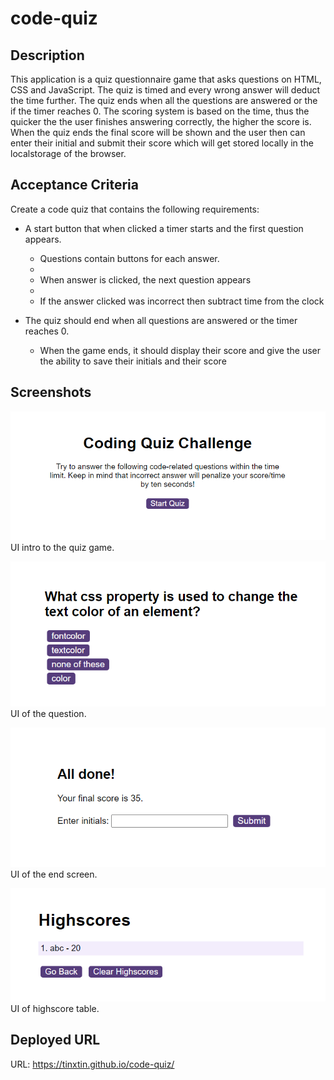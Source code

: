 # code-quiz

## Description
This application is a quiz questionnaire game that asks questions on HTML, CSS and JavaScript. The quiz is timed and every wrong answer will deduct the time further. The quiz ends when all the questions are answered or the if the timer reaches 0. The scoring system is based on the time, thus the quicker the the user finishes answering correctly, the higher the score is. When the quiz ends the final score will be shown and the user then can enter their initial and submit their score which will get stored locally in the localstorage of the browser.

## Acceptance Criteria

Create a code quiz that contains the following requirements:

* A start button that when clicked a timer starts and the first question appears.
 
  * Questions contain buttons for each answer.
  * 
  * When answer is clicked, the next question appears
  * 
  * If the answer clicked was incorrect then subtract time from the clock

* The quiz should end when all questions are answered or the timer reaches 0.

  * When the game ends, it should display their score and give the user the ability to save their initials and their score

## Screenshots

![](./static/screenshots/quiz1.png 'UI intro')\
UI intro to the quiz game.

![](./static/screenshots/quiz2.png 'UI question')\
UI of the question.

![](./static/screenshots/quiz3.png 'UI end screen')\
UI of the end screen.

![](./static/screenshots/quiz4.png 'UI highscore table')\
UI of highscore table.

## Deployed URL

URL: https://tinxtin.github.io/code-quiz/ 